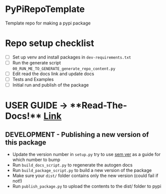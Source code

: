 # PyPiRepoTemplate
Template repo for making a pypi package


# Repo setup checklist
- [ ] Set up venv and install packages in `dev-requirements.txt`
- [ ] Run the generate script `00_RUN_ME_TO_GENERATE_generate_repo_content.py`
- [ ] Edit read the docs link and update docs
- [ ] Tests and Examples
- [ ] Initial run and publish of the package

# USER GUIDE -> \*\*Read-The-Docs!\*\* [Link](https://www.youtube.com/watch?v=dQw4w9WgXcQ)

## DEVELOPMENT - Publishing a new version of this package
- Update the version number in `setup.py` try to use [sem ver](https://semver.org/) as a guide for which number to bump
- Run `build_docs_script.py` to regenerate the autogen docs
- Run `build_package_script.py` to build a new version of the package
- Make sure your `dist/` folder contains only the new version (could fail if not!)
- Run `publish_package.py` to upload the contents to the dist/ folder to pypi
